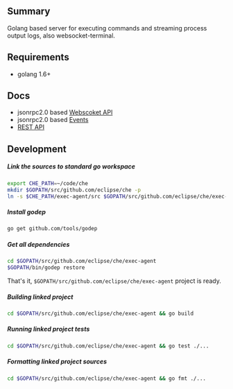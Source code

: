 Summary
---
Golang based server for executing commands and streaming process output logs,
also websocket-terminal.


Requirements
--
- golang 1.6+


Docs
---
- jsonrpc2.0 based [Webscoket API](docs/ws_api.md)
- jsonrpc2.0 based [Events](docs/events.md)
- [REST API](docs/rest_api.md)

Development
---

##### Link the sources to standard go workspace

```bash
export CHE_PATH=~/code/che
mkdir $GOPATH/src/github.com/eclipse/che -p
ln -s $CHE_PATH/exec-agent/src $GOPATH/src/github.com/eclipse/che/exec-agent
```

##### Install godep
```bash
go get github.com/tools/godep
```

##### Get all dependencies

```bash
cd $GOPATH/src/github.com/eclipse/che/exec-agent
$GOPATH/bin/godep restore
```

That's it, `$GOPATH/src/github.com/eclipse/che/exec-agent` project is ready.

##### Building linked project

```bash
cd $GOPATH/src/github.com/eclipse/che/exec-agent && go build
```

##### Running linked project tests

```bash
cd $GOPATH/src/github.com/eclipse/che/exec-agent && go test ./...
```

##### Formatting linked project sources

```bash
cd $GOPATH/src/github.com/eclipse/che/exec-agent && go fmt ./...
```
